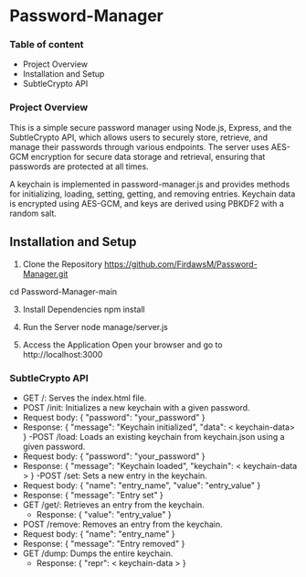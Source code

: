 # Password-Manager
### Table of content
- Project Overview
- Installation and Setup
- SubtleCrypto API

### Project Overview
This is a simple secure password manager using Node.js, Express, and the SubtleCrypto API, which allows users to securely store, retrieve, and manage their passwords through various endpoints. The server uses AES-GCM encryption for secure data storage and retrieval, ensuring that passwords are protected at all times.

A keychain is implemented in password-manager.js and provides methods for initializing, loading, setting, getting, and removing entries. Keychain data is encrypted using AES-GCM, and keys are derived using PBKDF2 with a random salt.

## Installation and Setup
1. Clone the Repository
https://github.com/FirdawsM/Password-Manager.git

cd Password-Manager-main

3.	Install Dependencies
npm install

4.	Run the Server
node manage/server.js

5.	Access the Application
Open your browser and go to http://localhost:3000

### SubtleCrypto API
- GET /: Serves the index.html file.
- POST /init: Initializes a new keychain with a given password.
 - Request body: { "password": "your_password" }
 - Response: { "message": "Keychain initialized", "data": < keychain-data> }
-POST /load: Loads an existing keychain from keychain.json using a given password.
 - Request body: { "password": "your_password" }
 - Response: { "message": "Keychain loaded", "keychain": < keychain-data > }
-POST /set: Sets a new entry in the keychain.
 - Request body: { "name": "entry_name", "value": "entry_value" }
 - Response: { "message": "Entry set" }
- GET /get/: Retrieves an entry from the keychain.
  - Response: { "value": "entry_value" }
- POST /remove: Removes an entry from the keychain.
 - Request body: { "name": "entry_name" }
 - Response: { "message": "Entry removed" }
- GET /dump: Dumps the entire keychain.
  - Response: { "repr": < keychain-data > }
